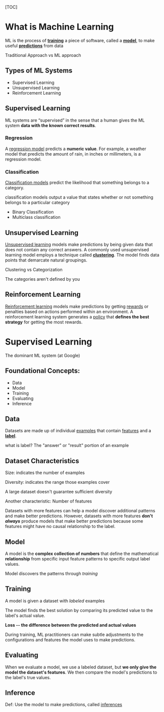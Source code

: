 [TOC]

# What is Machine Learning

ML is the process of **[training](https://developers.google.com/machine-learning/glossary#training)** a piece of software, called a [**model**](https://developers.google.com/machine-learning/glossary#model), to make useful [**predictions**](https://developers.google.com/machine-learning/glossary#prediction) from data

Traditional Approach vs ML approach



## Types of ML Systems

- Supervised Learning
- Unsupervised Learning
- Reinforcement Learning



## Supervised Learning

ML systems are “supervised” in the sense that a human gives the ML system **data with the known correct results**.



### Regression

A [regression model](https://developers.google.com/machine-learning/glossary#regression-model) predicts a **numeric value**. For example, a weather model that predicts the amount of rain, in inches or millimeters, is a regression model.



### Classification

[Classification models](https://developers.google.com/machine-learning/glossary#classification-model) predict the likelihood that something belongs to a category.

classification models output a value that states whether or not something belongs to a particular category

- Binary Classification
- Multiclass classification



## Unsupervised Learning

[Unsupervised learning](https://developers.google.com/machine-learning/glossary#unsupervised-machine-learning) models make predictions by being given data that does not contain any correct answers. A commonly used unsupervised learning model employs a technique called [**clustering**](https://developers.google.com/machine-learning/glossary#clustering). The model finds data points that demarcate natural groupings.



Clustering vs Categorization

The categories aren't defined by you



## Reinforcement Learning

[Reinforcement learning](https://developers.google.com/machine-learning/glossary#reinforcement-learning-rl) models make predictions by getting [rewards](https://developers.google.com/machine-learning/glossary#reward) or penalties based on actions performed within an environment. A reinforcement learning system generates a [policy](https://developers.google.com/machine-learning/glossary#policy) that **defines the best strategy** for getting the most rewards.



# Supervised Learning

The dominant ML system (at Google)



## Foundational Concepts:

- Data
- Model
- Training
- Evaluating
- Inference



## Data

Datasets are made up of individual [examples](https://developers.google.com/machine-learning/glossary#example) that contain [features](https://developers.google.com/machine-learning/glossary#feature) and a [**label**](https://developers.google.com/machine-learning/glossary#label).

what is label? The "answer" or "result" portion of an example



## Dataset Characteristics

Size:  indicates the number of examples

Diversity:  indicates the range those examples cover

A large dataset doesn't guarantee sufficient diversity



Another characteristic: Number of features

Datasets with more features can help a model discover additional patterns and make better predictions. However, datasets with more features **don't *always*** produce models that make better predictions because some features might have no causal relationship to the label.



## Model

A model is the **complex collection of numbers** that define the mathematical **relationship** from specific input feature patterns to specific output label values.

Model discovers the patterns through *training* 



## Training

A model is given a dataset with *labeled* examples

The model finds the best solution by comparing its predicted value to the label's actual value.

**Loss --  the difference between the predicted and actual values**

During training, ML practitioners can make subtle adjustments to the configurations and features the model uses to make predictions.



## Evaluating

When we evaluate a model, we use a labeled dataset, but **we only give the model the dataset's features**. We then compare the model's predictions to the label's true values.



## Inference

Def: Use the model to make predictions, called [inferences](https://developers.google.com/machine-learning/glossary#inference)